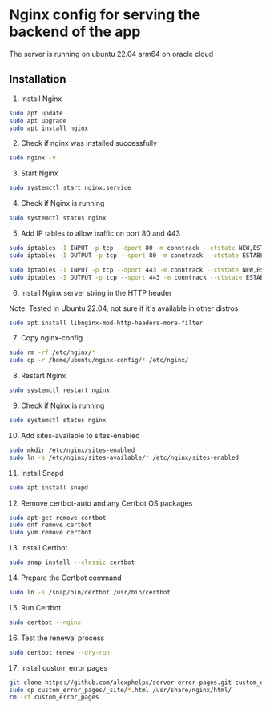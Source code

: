 # Nginx config for serving the backend of the app
The server is running on ubuntu 22.04 arm64 on oracle cloud

## Installation
1. Install Nginx
```bash
sudo apt update
sudo apt upgrade
sudo apt install nginx
```

2. Check if nginx was installed successfully
```bash
sudo nginx -v
```

3. Start Nginx
```bash
sudo systemctl start nginx.service
```

4. Check if Nginx is running
```bash
sudo systemctl status nginx
```

5. Add IP tables to allow traffic on port 80 and 443
```bash
sudo iptables -I INPUT -p tcp --dport 80 -m conntrack --ctstate NEW,ESTABLISHED -j ACCEPT
sudo iptables -I OUTPUT -p tcp --sport 80 -m conntrack --ctstate ESTABLISHED -j ACCEPT

sudo iptables -I INPUT -p tcp --dport 443 -m conntrack --ctstate NEW,ESTABLISHED -j ACCEPT
sudo iptables -I OUTPUT -p tcp --sport 443 -m conntrack --ctstate ESTABLISHED -j ACCEPT
```

6. Install Nginx server string in the HTTP header

Note: Tested in Ubuntu 22.04, not sure if it's available in other distros
```bash
sudo apt install libnginx-mod-http-headers-more-filter
```

7. Copy nginx-config
```bash
sudo rm -rf /etc/nginx/*
sudo cp -r /home/ubuntu/nginx-config/* /etc/nginx/
```

8. Restart Nginx
```bash
sudo systemctl restart nginx
```

9. Check if Nginx is running
```bash
sudo systemctl status nginx
```

10. Add sites-available to sites-enabled
```bash
sudo mkdir /etc/nginx/sites-enabled
sudo ln -s /etc/nginx/sites-available/* /etc/nginx/sites-enabled
```

11. Install Snapd
```bash
sudo apt install snapd
```

12. Remove certbot-auto and any Certbot OS packages
```bash
sudo apt-get remove certbot
sudo dnf remove certbot
sudo yum remove certbot
```

13. Install Certbot
```bash
sudo snap install --classic certbot
```

14. Prepare the Certbot command
```bash
sudo ln -s /snap/bin/certbot /usr/bin/certbot
```

15. Run Certbot
```bash
sudo certbot --nginx
```

16. Test the renewal process
```bash
sudo certbot renew --dry-run
```

17. Install custom error pages
```bash
git clone https://github.com/alexphelps/server-error-pages.git custom_error_pages
sudo cp custom_error_pages/_site/*.html /usr/share/nginx/html/
rm -rf custom_error_pages
```
